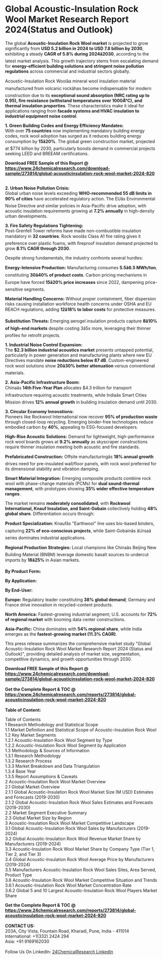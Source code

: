 <h1>Global Acoustic-Insulation Rock Wool Market Research Report 2024(Status and Outlook)</h1><p>The global <strong>Acoustic-Insulation Rock Wool market</strong> is projected to grow significantly from <strong>USD 5.2 billion in 2024 to USD 7.8 billion by 2030</strong>, exhibiting a steady <strong>CAGR of 5.8% during 2024â2030</strong>, according to the latest market analysis. This growth trajectory stems from escalating demand for <strong>energy-efficient building solutions and stringent noise pollution regulations</strong> across commercial and industrial sectors globally.</p><p>Acoustic-Insulation Rock Woolâa mineral wool insulation material manufactured from volcanic rockâhas become indispensable for modern construction due to its <strong>exceptional sound absorption (NRC rating up to 0.95), fire resistance (withstand temperatures over 1000Â°C), and thermal insulation properties</strong>. These characteristics make it ideal for applications ranging from <strong>facade systems and HVAC insulation to industrial equipment noise control</strong>.</p><p><strong>1. Green Building Codes and Energy Efficiency Mandates:</strong><br>
With over <strong>75 countries</strong> now implementing mandatory building energy codes, rock wool adoption has surged as it reduces building energy consumption by <strong>15â20%</strong>. The global green construction market, projected at $774 billion by 2030, particularly boosts demand in commercial projects seeking LEED and BREEAM certifications.</p><div><b>Download FREE Sample of this Report @ 
            <a href="https://www.24chemicalresearch.com/download-sample/273814/global-acousticinsulation-rock-wool-market-2024-820">
            https://www.24chemicalresearch.com/download-sample/273814/global-acousticinsulation-rock-wool-market-2024-820</a></b></div><br><p><strong>2. Urban Noise Pollution Crisis:</strong><br>
Global urban noise levels exceeding <strong>WHO-recommended 55 dB limits in 90% of cities</strong> have accelerated regulatory action. The EUâs Environmental Noise Directive and similar policies in Asia-Pacific drive adoption, with acoustic insulation requirements growing at <strong>7.2% annually</strong> in high-density urban developments.</p><p><strong>3. Fire Safety Regulations Tightening:</strong><br>
Post-Grenfell Tower reforms have made non-combustible insulation mandatory in <strong>32 countries</strong>. Rock woolâs Class A1 fire rating gives it preference over plastic foams, with fireproof insulation demand projected to grow <strong>8.1% CAGR through 2030</strong>.</p><p>Despite strong fundamentals, the industry confronts several hurdles:</p><p><strong>Energy-Intensive Production:</strong> Manufacturing consumes <strong>5.5â6.5 MWh/ton</strong>, constituting <strong>30â40% of product costs</strong>. Carbon pricing mechanisms in Europe have forced <strong>15â20% price increases</strong> since 2022, dampening price-sensitive segments.</p><p><strong>Material Handling Concerns:</strong> Without proper containment, fiber dispersion risks causing installation workforce health concerns under OSHA and EU REACH regulations, adding <strong>12â18% to labor costs</strong> for protective measures.</p><p><strong>Substitution Threats:</strong> Emerging aerogel insulation products capture <strong>8â10% of high-end markets</strong> despite costing 3â5x more, leveraging their thinner profiles for retrofit projects.</p><p><strong>1. Industrial Noise Control Expansion:</strong><br>
The <strong>$2.3 billion industrial acoustics market</strong> presents untapped potential, particularly in power generation and manufacturing plants where new EU Directives mandate <strong>noise reductions below 87 dB</strong>. Custom-engineered rock wool solutions show <strong>20â30% better attenuation</strong> versus conventional materials.</p><p><strong>2. Asia-Pacific Infrastructure Boom:</strong><br>
Chinaâs <strong>14th Five-Year Plan</strong> allocates $4.3 trillion for transport infrastructure requiring acoustic treatments, while Indiaâs Smart Cities Mission drives <strong>12% annual growth</strong> in building insulation demand until 2030.</p><p><strong>3. Circular Economy Innovations:</strong><br>
Pioneers like Rockwool International now recover <strong>95% of production waste</strong> through closed-loop recycling. Emerging binder-free technologies reduce embodied carbon by <strong>40%</strong>, appealing to ESG-focused developers.</p><p><strong>High-Rise Acoustic Solutions:</strong> Demand for lightweight, high-performance rock wool boards grows at <strong>9.2% annually</strong> as skyscraper constructions require thinner insulation meeting both acoustic and fire standards.</p><p><strong>Prefabricated Construction:</strong> Offsite manufacturingâs <strong>18% annual growth</strong> drives need for pre-insulated wall/floor panels, with rock wool preferred for its dimensional stability and vibration damping.</p><p><strong>Smart Material Integration:</strong> Emerging composite products combine rock wool with phase-change materials (PCMs) for <strong>dual sound-thermal management</strong>, with prototypes showing <strong>35% wider effective temperature ranges</strong>.</p><p>The market remains <strong>moderately consolidated</strong>, with <strong>Rockwool International, Knauf Insulation, and Saint-Gobain</strong> collectively holding <strong>48% global share</strong>. Differentiation occurs through:</p><p><strong>Product Specialization:</strong> Knaufâs "Earthwool" line uses bio-based binders, capturing <strong>22% of eco-conscious projects</strong>, while Saint-Gobainâs âUrsaâ series dominates industrial applications.</p><p><strong>Regional Production Strategies:</strong> Local champions like Chinaâs Beijing New Building Material (BNBM) leverage domestic basalt sources to undercut imports by <strong>18â25%</strong> in Asian markets.</p><p><strong>By Product Form:</strong></p><p><strong>By Application:</strong></p><p><strong>By End-User:</strong></p><p><strong>Europe:</strong> Regulatory leader constituting <strong>38% global demand</strong>; Germany and France drive innovation in recycled-content products.</p><p><strong>North America:</strong> Fastest-growing industrial segment; U.S. accounts for <strong>72% of regional market</strong> with booming data center constructions.</p><p><strong>Asia-Pacific:</strong> China dominates with <strong>54% regional share</strong>, while India emerges as the <strong>fastest-growing market (11.3% CAGR)</strong>.</p><p>This press release summarizes the comprehensive market study "Global Acoustic-Insulation Rock Wool Market Research Report 2024 (Status and Outlook)", providing detailed analysis of market size, segmentation, competitive dynamics, and growth opportunities through 2030.</p><div><b>Download FREE Sample of this Report @ 
            <a href="https://www.24chemicalresearch.com/download-sample/273814/global-acousticinsulation-rock-wool-market-2024-820">
            https://www.24chemicalresearch.com/download-sample/273814/global-acousticinsulation-rock-wool-market-2024-820</a></b></div><br><div><b>Get the Complete Report & TOC @ 
            <a href="https://www.24chemicalresearch.com/reports/273814/global-acousticinsulation-rock-wool-market-2024-820">
            https://www.24chemicalresearch.com/reports/273814/global-acousticinsulation-rock-wool-market-2024-820</a></b></div><br>
            <b>Table of Content:</b><p>Table of Contents<br />
1 Research Methodology and Statistical Scope<br />
1.1 Market Definition and Statistical Scope of Acoustic-Insulation Rock Wool<br />
1.2 Key Market Segments<br />
1.2.1 Acoustic-Insulation Rock Wool Segment by Type<br />
1.2.2 Acoustic-Insulation Rock Wool Segment by Application<br />
1.3 Methodology & Sources of Information<br />
1.3.1 Research Methodology<br />
1.3.2 Research Process<br />
1.3.3 Market Breakdown and Data Triangulation<br />
1.3.4 Base Year<br />
1.3.5 Report Assumptions & Caveats<br />
2 Acoustic-Insulation Rock Wool Market Overview<br />
2.1 Global Market Overview<br />
2.1.1 Global Acoustic-Insulation Rock Wool Market Size (M USD) Estimates and Forecasts (2019-2030)<br />
2.1.2 Global Acoustic-Insulation Rock Wool Sales Estimates and Forecasts (2019-2030)<br />
2.2 Market Segment Executive Summary<br />
2.3 Global Market Size by Region<br />
3 Acoustic-Insulation Rock Wool Market Competitive Landscape<br />
3.1 Global Acoustic-Insulation Rock Wool Sales by Manufacturers (2019-2024)<br />
3.2 Global Acoustic-Insulation Rock Wool Revenue Market Share by Manufacturers (2019-2024)<br />
3.3 Acoustic-Insulation Rock Wool Market Share by Company Type (Tier 1, Tier 2, and Tier 3)<br />
3.4 Global Acoustic-Insulation Rock Wool Average Price by Manufacturers (2019-2024)<br />
3.5 Manufacturers Acoustic-Insulation Rock Wool Sales Sites, Area Served, Product Type<br />
3.6 Acoustic-Insulation Rock Wool Market Competitive Situation and Trends<br />
3.6.1 Acoustic-Insulation Rock Wool Market Concentration Rate<br />
3.6.2 Global 5 and 10 Largest Acoustic-Insulation Rock Wool Players Market Share </p><div><b>Get the Complete Report & TOC @ 
            <a href="https://www.24chemicalresearch.com/reports/273814/global-acousticinsulation-rock-wool-market-2024-820">
            https://www.24chemicalresearch.com/reports/273814/global-acousticinsulation-rock-wool-market-2024-820</a></b></div><br><b>CONTACT US:</b><br>
            203A, City Vista, Fountain Road, Kharadi, Pune, India - 411014<br>
            International: +1(332) 2424 294<br>
            Asia: +91 9169162030 <br><br>
            Follow Us On LinkedIn: <a href="https://www.linkedin.com/company/24chemicalresearch/">24ChemicalResearch LinkedIn</a>